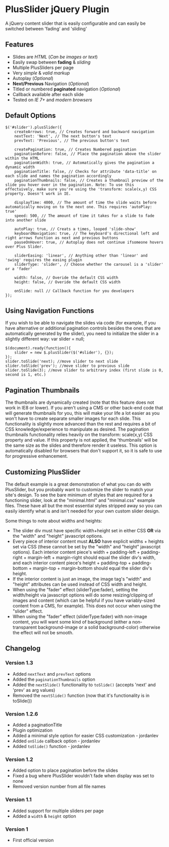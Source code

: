 # PlusSlider jQuery Plugin

A jQuery content slider that is easily configurable and can easily be switched between 'fading' and 'sliding'

## Features
* Slides are _HTML_ (_Can be images or text_)
* Easily swap between **fading** &amp; *sliding*
* Multiple PlusSliders per page
* Very _simple_ &amp; _valid markup_
* Autoplay (_Optional_)
* **Next/Previous** Navigation (_Optional_)
* Titled or numbered **paginated** navigation (_Optional_)
* Callback available after each slide
* Tested on *IE 7+* and *modern browsers*

## Default Options
    $('#slider').plusSlider({
        createArrows: true, // Creates forward and backward navigation
        nextText: 'Next', // The next button's text
        prevText: 'Previous', // The previous button's text

        createPagination: true, // Creates Numbered pagination
        paginationBefore: false, // Place the pagination above the slider within the HTML
        paginationWidth: true, // Automatically gives the pagination a dynamic width
        paginationTitle: false, // Checks for attribute 'data-title' on each slide and names the pagination accordingly
        paginationThumbnails: false, // Creates a thumbnail preview of the slide you hover over in the pagination. Note: To use this effectuively, make sure you're using the 'transform: scale(x,y) CSS property. Doesn't work in IE.

        displayTime: 4000, // The amount of time the slide waits before automatically moving on to the next one. This requires 'autoPlay: true'
        speed: 500, // The amount of time it takes for a slide to fade into another slide

        autoPlay: true, // Creats a times, looped 'slide-show'
        keyboardNavigation: true, // The keyboard's directional left and right arrows function as next and previous buttons
        pauseOnHover: true, // Autoplay does not continue ifsomeone hovers over Plus Slider.

        sliderEasing: 'linear', // Anything other than 'linear' and 'swing' requires the easing plugin
        sliderType: 'slider', // Choose whether the carousel is a 'slider' or a 'fader'

        width: false, // Overide the default CSS width
        height: false, // Overide the default CSS width

        onSlide: null // Callback function for you developers
    });

## Using Navigation Functions

If you wish to be able to navigate the slides via code (for example, if you have alternative or additional pagination controls besides the ones that are automatically generated by the slider), you need to initialize the slider in a slightly different way:
    var slider = null;
    
    $(document).ready(function(){
        slider = new $.plusSlider($('#slider'), {});
    });
    slider.toSlide('next); //move slider to next slide
    slider.toSlide('prev'); //move slider to previous slide
    slider.toSlide(3); //move slider to arbitrary index (first slide is 0, second is 1, etc.)


## Pagination Thumbnails

The thumbnails are dynamically created (note that this feature does not work in IE8 or lower). If you aren't using a CMS or other back-end code that will generate thumbnails for you, this will make your life a lot easier as you won't have to create separate smaller images for each slide. This functionality is slightly more advanced than the rest and requires a bit of CSS knowledge/experience to manipulate as desired. The pagination thumbnails functionality relies heavily on the transform: scale(x,y) CSS property and value. If this property is not applied, the 'thumbnails' will be the same size as the slides and therefore render it useless. This option is automatically disabled for browsers that don't support it, so it is safe to use for progressive enhancement.

## Customizing PlusSlider

The default example is a great demonstration of what you can do with PlusSlider, but you probably want to customize the slider to match your site's design.
To see the bare minimum of styles that are required for a functioning slider, look at the "minimal.html" and "minimal.css" example files. These have all but the most essential styles stripped away so you can easily identify what is and isn't needed for your own custom slider design.

Some things to note about widths and heights:

* The slider div must have specific width+height set in either CSS **OR** via the "width" and "height" javascript options.
* Every piece of interior content must **ALSO** have explicit widths + heights set via CSS (these cannot be set by the "width" and "height" javascript options). Each interior content piece's width + padding-left + padding-right + margin-left + margin-right should equal the slider div's width, and each interior content piece's height + padding-top + padding-bottom + margin-top + margin-bottom should equal the slider div's height.
* If the interior content is just an image, the image tag's "width" and "height" attributes can be used instead of CSS width and height.
* When using the "fader" effect (sliderType:fader), setting the width/height via javascript options will do some resizing/clipping of images and content (which can be helpful if you have variably-sized content from a CMS, for example). This does not occur when using the "slider" effect.
* When using the "fader" effect (sliderType:fader) with non-image content, you will want some kind of background (either a non-transparent background-image or a solid background-color) otherwise the effect will not be smooth.

## Changelog

### Version 1.3
* Added `nextText` and `prevText` options
* Added the `paginationThumbnails` option 
* Added the `nextSlide()` functionality to `toSlide()` (accepts 'next' and 'prev' as arg values)
* Removed the `nextSlide()` function (now that it's functionality is in toSlide())

### Version 1.2.6
* Added a paginationTitle
* Plugin optimization
* Added a minimal style option for easier CSS customization - jordanlev
* Added `onSlide` callback option - jordanlev
* Added `toSlide()` function - jordanlev

### Version 1.2
* Added option to place pagination before the slides
* Fixed a bug where PlusSlider wouldn't fade when display was set to none
* Removed version number from all file names

### Version 1.1
* Added support for multiple sliders per page
* Added a `width` &amp; `height` option

### Version 1
* First official version